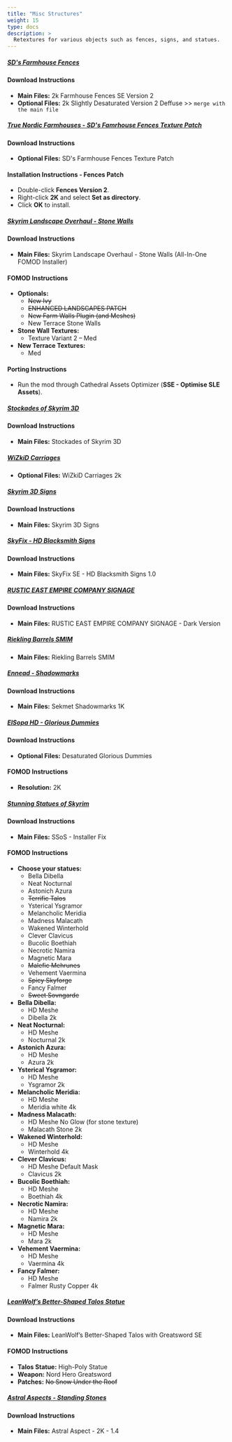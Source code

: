 ```yaml
---
title: "Misc Structures"
weight: 15
type: docs
description: >
  Retextures for various objects such as fences, signs, and statues.
---
```


##### [SD's Farmhouse Fences](https://www.nexusmods.com/skyrimspecialedition/mods/38912?tab=files)

#### Download Instructions

* **Main Files:** 2k Farmhouse Fences SE Version 2
* **Optional Files:** 2k Slightly Desaturated Version 2 Deffuse >> `merge with the main file`

##### [True Nordic Farmhouses - SD's Famrhouse Fences Texture Patch](https://www.nexusmods.com/skyrimspecialedition/mods/38150?tab=files)

#### Download Instructions

* **Optional Files:** SD's Farmhouse Fences Texture Patch

#### Installation Instructions - Fences Patch

- Double-click **Fences Version 2**.
- Right-click **2K** and select **Set as <data> directory**.
- Click **OK** to install.

##### [Skyrim Landscape Overhaul - Stone Walls](https://www.nexusmods.com/skyrim/mods/76359?tab=files)

#### Download Instructions

* **Main Files:** Skyrim Landscape Overhaul - Stone Walls (All-In-One FOMOD Installer)

#### FOMOD Instructions

* **Optionals:**
  * ~~New Ivy~~
  * ~~ENHANCED LANDSCAPES PATCH~~
  * ~~New Farm Walls Plugin (and Meshes)~~
  * New Terrace Stone Walls
* **Stone Wall Textures:**
  * Texture Variant 2 – Med
* **New Terrace Textures:**
  * Med

#### Porting Instructions

* Run the mod through Cathedral Assets Optimizer (**SSE - Optimise SLE Assets**).

##### [Stockades of Skyrim 3D](https://www.nexusmods.com/skyrimspecialedition/mods/43227?tab=files)

#### Download Instructions

* **Main Files:** Stockades of Skyrim 3D

##### [WiZkiD Carriages](https://www.nexusmods.com/skyrimspecialedition/mods/39640?tab=files)

* **Optional Files:** WiZkiD Carriages 2k

##### [Skyrim 3D Signs](https://www.nexusmods.com/skyrimspecialedition/mods/21338?tab=files)

#### Download Instructions

* **Main Files:** Skyrim 3D Signs

##### [SkyFix - HD Blacksmith Signs](https://www.nexusmods.com/skyrimspecialedition/mods/10606?tab=files)

#### Download Instructions

* **Main Files:** SkyFix SE - HD Blacksmith Signs 1.0

##### [RUSTIC EAST EMPIRE COMPANY SIGNAGE](https://www.nexusmods.com/skyrim/mods/68196?tab=files)

#### Download Instructions

* **Main Files:** RUSTIC EAST EMPIRE COMPANY SIGNAGE - Dark Version

##### [Riekling Barrels SMIM](https://www.nexusmods.com/skyrimspecialedition/mods/43306?tab=files)

* **Main Files:** Riekling Barrels SMIM

##### [Ennead - Shadowmarks](https://www.nexusmods.com/skyrimspecialedition/mods/9264?tab=files)

#### Download Instructions

* **Main Files:** Sekmet Shadowmarks 1K

##### [ElSopa HD - Glorious Dummies](https://www.nexusmods.com/skyrimspecialedition/mods/20865?tab=files)

#### Download Instructions

* **Optional Files:** Desaturated Glorious Dummies

#### FOMOD Instructions

* **Resolution:** 2K

##### [Stunning Statues of Skyrim](https://www.nexusmods.com/skyrimspecialedition/mods/3375?tab=files)

#### Download Instructions

* **Main Files:** SSoS - Installer Fix

#### FOMOD Instructions

* **Choose your statues:**
  * Bella Dibella
  * Neat Nocturnal
  * Astonich Azura
  * ~~Terrific Talos~~
  * Ysterical Ysgramor
  * Melancholic Meridia
  * Madness Malacath
  * Wakened Winterhold
  * Clever Clavicus
  * Bucolic Boethiah
  * Necrotic Namira
  * Magnetic Mara
  * ~~Malefic Mehrunes~~
  * Vehement Vaermina
  * ~~Spicy Skyforge~~
  * Fancy Falmer
  * ~~Sweet Sovngarde~~
* **Bella Dibella:**
  * HD Meshe
  * Dibella 2k
* **Neat Nocturnal:**
  * HD Meshe
  * Nocturnal 2k
* **Astonich Azura:**
  * HD Meshe
  * Azura 2k
* **Ysterical Ysgramor:**
  * HD Meshe
  * Ysgramor 2k
* **Melancholic Meridia:**
  * HD Meshe
  * Meridia white 4k
* **Madness Malacath:**
  * HD Meshe No Glow (for stone texture)
  * Malacath Stone 2k
* **Wakened Winterhold:**
  * HD Meshe
  * Winterhold 4k
* **Clever Clavicus:**
  * HD Meshe Default Mask
  * Clavicus 2k
* **Bucolic Boethiah:**
  * HD Meshe
  * Boethiah 4k
* **Necrotic Namira:**
  * HD Meshe
  * Namira 2k
* **Magnetic Mara:**
  * HD Meshe
  * Mara 2k
* **Vehement Vaermina:**
  * HD Meshe
  * Vaermina 4k
* **Fancy Falmer:**
  * HD Meshe
  * Falmer Rusty Copper 4k

##### [LeanWolf’s Better-Shaped Talos Statue](https://www.nexusmods.com/skyrimspecialedition/mods/4752?tab=files)

#### Download Instructions

* **Main Files:** LeanWolf’s Better-Shaped Talos with Greatsword SE

#### FOMOD Instructions

* **Talos Statue:** High-Poly Statue
* **Weapon:** Nord Hero Greatsword
* **Patches:** ~~No Snow Under the Roof~~

##### [Astral Aspects - Standing Stones](https://www.nexusmods.com/skyrimspecialedition/mods/18098?tab=files)

#### Download Instructions

* **Main Files:** Astral Aspect - 2K - 1.4
